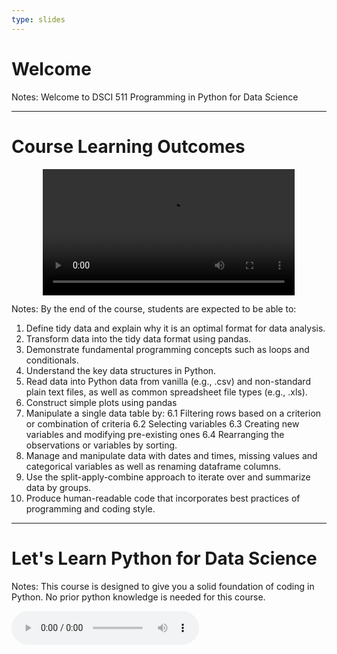 ```yaml
---
type: slides
---
```


# Welcome 

Notes: Welcome to DSCI 511 Programming in Python for Data Science  

---

# Course Learning Outcomes 

<html>
<video style="display:block; margin: 0 auto;" width="80%" height="auto" controls >
  <source src="sample_video.mp4" type="video/mp4">
Your browser does not support the video tag.
</video></html>

Notes:
By the end of the course, students are expected to be able to:
1. Define tidy data and explain why it is an optimal format for data analysis.
1. Transform data into the tidy data format using pandas.
1. Demonstrate fundamental programming concepts such as loops and conditionals.
1. Understand the key data structures in Python.
1. Read data into Python data from vanilla (e.g., .csv) and non-standard plain text files, as well as common spreadsheet file types (e.g., .xls).
1. Construct simple plots using pandas
1. Manipulate a single data table by:
    6.1 Filtering rows based on a criterion or combination of criteria
    6.2 Selecting variables
    6.3 Creating new variables and modifying pre-existing ones
    6.4 Rearranging the observations or variables by sorting.
1. Manage and manipulate data with dates and times, missing values and categorical variables as well as renaming dataframe columns.
1. Use the split-apply-combine approach to iterate over and summarize data by groups.
1. Produce human-readable code that incorporates best practices of programming and coding style.


 
---
# Let's Learn Python for Data Science  

Notes: This course is designed to give you a solid foundation of coding in Python. No prior python knowledge is needed for this course. 

<html>
<audio controls >
  <source src="module0/511_Module0.mp3" />
</audio></html>